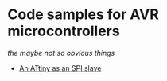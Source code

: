 # Code samples for AVR microcontrollers
*the maybe not so obvious things*

- [An ATtiny as an SPI slave](attiny84_spi_slave/)